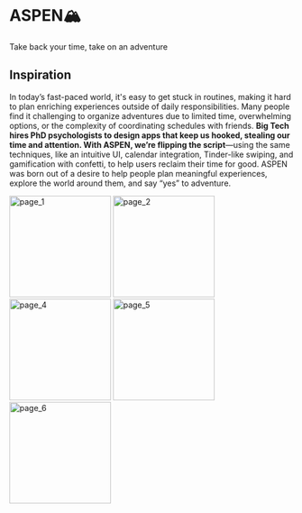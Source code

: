 # ASPEN🏔️
Take back your time, take on an adventure

## Inspiration
In today’s fast-paced world, it's easy to get stuck in routines, making it hard to plan enriching experiences outside of daily responsibilities. Many people find it challenging to organize adventures due to limited time, overwhelming options, or the complexity of coordinating schedules with friends. **Big Tech hires PhD psychologists to design apps that keep us hooked, stealing our time and attention. With ASPEN, we’re flipping the script**—using the same techniques, like an intuitive UI, calendar integration, Tinder-like swiping, and gamification with confetti, to help users reclaim their time for good. ASPEN was born out of a desire to help people plan meaningful experiences, explore the world around them, and say “yes” to adventure.

<img width="180" alt="page_1" src="https://github.com/user-attachments/assets/4a670d7a-4727-41ff-b769-7a01c0dfd1c8">
<img width="180" alt="page_2" src="https://github.com/user-attachments/assets/59ea71a3-4a59-4cce-94e5-1a219b8dd86c">
<img width="180" alt="page_4" src="https://github.com/user-attachments/assets/fefd985c-85c6-4649-b2f2-d8e6ac374845">
<img width="180" alt="page_5" src="https://github.com/user-attachments/assets/b4d0c7ce-42a0-4ab2-a0e3-12568741ad5b">
<img width="180" alt="page_6" src="https://github.com/user-attachments/assets/6d02e9db-2628-4f7c-bb19-0a388819bb74">
